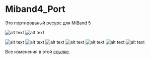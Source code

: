 # Miband4_Port
Это портированый  ресурс для MiBand 5 

![alt text](https://img.shields.io/badge/release-0.2-green)
![alt text](https://img.shields.io/badge/ONLY-MIBAND%205-red)

![alt text](https://github.com/luckusmi/Miband4_Port/blob/Main/Photos/20230824_111252.jpg)
![alt text](https://github.com/luckusmi/Miband4_Port/blob/Main/Photos/20230824_111258.jpg)
![alt text](https://github.com/luckusmi/Miband4_Port/blob/Main/Photos/20230824_111302.jpg)
![alt text](https://github.com/luckusmi/Miband4_Port/blob/Main/Photos/20230824_111311.jpg)
![alt text](https://github.com/luckusmi/Miband4_Port/blob/Main/Photos/20230824_111314.jpg)
![alt text](https://github.com/luckusmi/Miband4_Port/blob/Main/Photos/20230824_111733.jpg)
![alt text](https://github.com/luckusmi/Miband4_Port/blob/Main/Photos/20230824_111606.jpg)

Все изменения в этой [ссылке](https://github.com/luckusmi/Miband4_Port/blob/Main/Edit.md).

